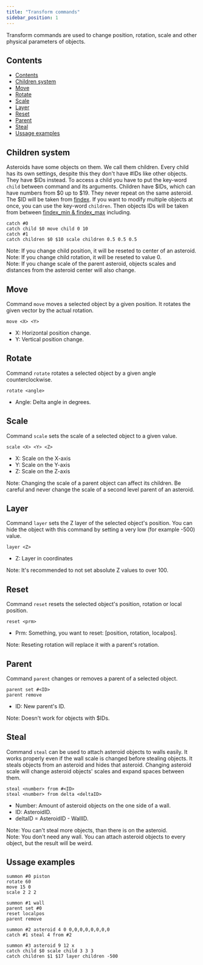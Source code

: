 ```yaml
---
title: "Transform commands"
sidebar_position: 1
---
```


Transform commands are used to change position, rotation, scale and other physical parameters
of objects.

## Contents

-   [Contents](#contents)
-   [Children system](#children-system)
-   [Move](#move)
-   [Rotate](#rotate)
-   [Scale](#scale)
-   [Layer](#layer)
-   [Reset](#reset)
-   [Parent](#parent)
-   [Steal](#steal)
-   [Ussage examples](#ussage-examples)

## Children system

Asteroids have some objects on them. We call them children. Every child has its own settings,
despite this they don't have #IDs like other objects. They have $IDs instead. To access a child
you have to put the key-word `child` between command and its arguments. Children have $IDs, which can have numbers from $0 up to $19.
They never repeat on the same asteroid. The $ID will be taken from [findex](./#interpreter-variables). If you want to modify multiple objects at once, you can use
the key-word `children`. Then objects IDs will be taken from between [findex_min & findex_max](./#interpreter-variables) including.

```text showLineNumbers
catch #0
catch child $0 move child 0 10
catch #1
catch children $0 $10 scale children 0.5 0.5 0.5
```

Note: If you change child position, it will be reseted to center of an asteroid.  
Note: If you change child rotation, it will be reseted to value 0.  
Note: If you change scale of the parent asteroid, objects scales and distances from the asteroid center will also change.

## Move

Command `move` moves a selected object by a given position.
It rotates the given vector by the actual rotation.

```text showLineNumbers
move <X> <Y>
```

-   X: Horizontal position change.
-   Y: Vertical position change.

## Rotate

Command `rotate` rotates a selected object by a given angle counterclockwise.

```text showLineNumbers
rotate <angle>
```

-   Angle: Delta angle in degrees.

## Scale

Command `scale` sets the scale of a selected object to a given value.

```text showLineNumbers
scale <X> <Y> <Z>
```

-   X: Scale on the X-axis
-   Y: Scale on the Y-axis
-   Z: Scale on the Z-axis

Note: Changing the scale of a parent object can affect its children. Be careful and
never change the scale of a second level parent of an asteroid.

## Layer

Command `layer` sets the Z layer of the selected object's position. You can hide the object
with this command by setting a very low (for example -500) value.

```text showLineNumbers
layer <Z>
```

-   Z: Layer in coordinates

Note: It's recommended to not set absolute Z values to over 100.

## Reset

Command `reset` resets the selected object's position, rotation or local position.

```text showLineNumbers
reset <prm>
```

-   Prm: Something, you want to reset: [position, rotation, localpos].

Note: Reseting rotation will replace it with a parent's rotation.

## Parent

Command `parent` changes or removes a parent of a selected object.

```text showLineNumbers
parent set #<ID>
parent remove
```

-   ID: New parent's ID.

Note: Doesn't work for objects with $IDs.

## Steal

Command `steal` can be used to attach asteroid objects to walls easily.
It works properly even if the wall scale is changed before stealing objects. It
steals objects from an asteroid and hides that asteroid. Changing asteroid
scale will change asteroid objects' scales and expand spaces between them.

```text showLineNumbers
steal <number> from #<ID>
steal <number> from delta <deltaID>
```

-   Number: Amount of asteroid objects on the one side of a wall.
-   ID: AsteroidID.
-   deltaID = AsteroidID - WallID.

Note: You can't steal more objects, than there is on the asteroid.  
Note: You don't need any wall. You can attach asteroid objects to every
object, but the result will be weird.

## Ussage examples

```text showLineNumbers
summon #0 piston
rotate 60
move 15 0
scale 2 2 2

summon #1 wall
parent set #0
reset localpos
parent remove

summon #2 asteroid 4 0 0,0,0,0,0,0,0,0
catch #1 steal 4 from #2

summon #3 asteroid 9 12 x
catch child $0 scale child 3 3 3
catch children $1 $17 layer children -500
```
